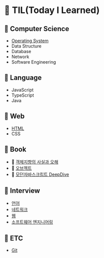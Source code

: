 # 🔁 TIL(Today I Learned)

## 📌 Computer Science
- [Operating System](./OperatingSystem/목차.md)
- Data Structure
- Database
- Network
- Software Engineering

## 📌 Language
- JavaScript
- TypeScript
- Java

## 📌 Web
- [HTML](./HTML/목차.md)
- CSS

## 📌 Book
- 📖 [객체지향의 사실과 오해](./Book/객체지향의사실과오해.md)
- 📖 [오브젝트](./Book/오브젝트.md)
- 📖 [모던자바스크립트 DeepDive](./Book/모던자바스크립트DeepDive/목차.md)

## 📌 Interview
- [언어](./Interview/언어.md)
- [네트워크](./Interview/네트워크.md)
- [웹](./Interview/웹.md)
- [소프트웨어 엔지니어링](./Interview/)

## 📌 ETC
- [Git](./Git/목차.md)




